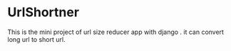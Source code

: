 # UrlShortner
This is the mini project of  url size reducer app with django . it can convert long url to short url.
